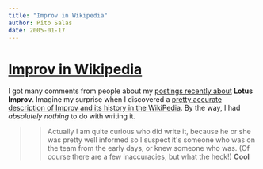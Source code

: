 ```yaml
---
title: "Improv in Wikipedia"
author: Pito Salas
date: 2005-01-17
---
```

# [Improv in Wikipedia](None)


I got many comments from people about my [postings
](</weblogs/archives/000524.html>)[recently
about](</weblogs/archives/000522.html>) **Lotus Improv**. Imagine my surprise
when I discovered a [pretty accurate description of Improv and its history in
the WikiPedia](<http://en.wikipedia.org/wiki/Lotus_Improv>). By the way, I had
_absolutely nothing_ to do with writing it.

>>

>> Actually I am quite curious who did write it, because he or she was pretty
well informed so I suspect it's someone who was on the team from the early
days, or knew someone who was. (Of course there are a few inaccuracies, but
what the heck!) **Cool**


